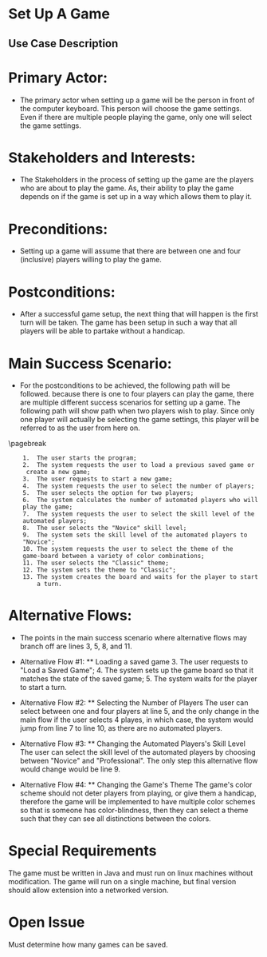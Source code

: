 
# Set Up  A Game
## Use Case Description


# Primary Actor:
	
* The primary actor when setting up a game will be the person in front
 of the computer keyboard. This person will choose the game settings. 
 Even if there are multiple people playing the game, only one will 
 select the game settings.

# Stakeholders and Interests:

* The Stakeholders in the process of setting up the game are the players
 who are about to play the game.  As, their ability to play the game
  depends on if the game is set up in a way which allows them to play it.


# Preconditions:
	
* Setting up a game will assume that there are between one and four 
(inclusive) players willing to play the game.



# Postconditions:
	
* After a successful game setup, the next thing that will happen is the 
first turn will be taken. The game has been setup in such a way that all 
players will be able to partake without a handicap.

# Main Success Scenario:
* For the postconditions to be achieved, the following path will be followed. because there is one to four players can play the game, there are multiple different success scenarios for setting up a game. The following path will show path when two players wish to play.  Since only one player will actually be selecting the game settings, this player will be referred to as the user from here on.

\pagebreak

		1.	The user starts the program;
		2.	The system requests the user to load a previous saved game or
		 create a new game;
		3.	The user requests to start a new game;
		4.	The system requests the user to select the number of players;
		5.	The user selects the option for two players;
		6.	The system calculates the number of automated players who will 
		play the game;
		7. 	The system requests the user to select the skill level of the 
		automated players;
		8.	The user selects the "Novice" skill level;
		9.	The system sets the skill level of the automated players to 
		"Novice";
		10.	The system requests the user to select the theme of the 
		game-board between a variety of color combinations;
		11.	The user selects the "Classic" theme;
		12.	The system sets the theme to "Classic";
		13.	The system creates the board and waits for the player to start 
			a turn.

# Alternative Flows:
* The points in the main success scenario where alternative flows may branch off are lines 3, 5, 8, and 11.

* Alternative Flow #1: 
** Loading a saved game
	3.	The user requests to "Load a Saved Game";
	4.	The system sets up the game board so that it matches the state of the saved game;
	5.	The system waits for the player to start a turn.

* Alternative Flow #2:
** Selecting the Number of Players
	The user can select between one and four players at line 5, and the only change in the main flow if the user selects 4 playes, in which case, the system would jump from line 7 to line 10, as there are no automated players.

* Alternative Flow #3:
	** Changing the Automated Players's Skill Level
	The user can select the skill level of the automated players by choosing between "Novice" and "Professional". The only step this alternative flow would change would be line 9.

* Alternative Flow #4:
** Changing the Game's Theme
	The game's color scheme should not deter players from playing, or give them a handicap, therefore the game will be implemented to have multiple color schemes so that is someone has color-blindness, then they can select a theme such that they can see all distinctions between the colors.

# Special Requirements

The game must be written in Java and must run on linux machines without modification. The game will run on a single machine, but final version should allow extension into a networked version.

# Open Issue
	
Must determine how many games can be saved.